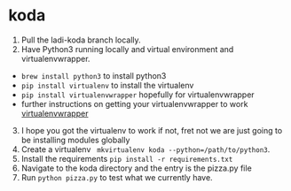 # koda

1. Pull the ladi-koda branch locally.
2. Have Python3 running locally and virtual environment and virtualenvwrapper.
*  `brew install python3` to install python3
* `pip install virtualenv` to install the virtualenv
* `pip install virtualenvwrapper` hopefully for virtualenvwrapper
* further instructions on getting your virtualenvwrapper to work
[virtualenvwrapper](https://virtualenvwrapper.readthedocs.io/en/latest/install.html)
3. I hope you got the virtualenv to work if not, fret not we are just going to be installing modules globally
4. Create a virtualenv ` mkvirtualenv koda --python=/path/to/python3`.
5. Install the requirements `pip install -r requirements.txt`
6. Navigate to the koda directory and the entry is the pizza.py file
7. Run `python pizza.py` to test what we currently have.